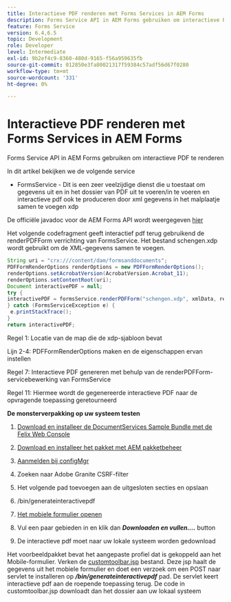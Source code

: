 ```yaml
---
title: Interactieve PDF renderen met Forms Services in AEM Forms
description: Forms Service API in AEM Forms gebruiken om interactieve PDF te renderen
feature: Forms Service
version: 6.4,6.5
topic: Development
role: Developer
level: Intermediate
exl-id: 9b2ef4c9-8360-480d-9165-f56a959635fb
source-git-commit: 012850e3fa80021317f59384c57adf56d67f0280
workflow-type: tm+mt
source-wordcount: '331'
ht-degree: 0%

---
```


# Interactieve PDF renderen met Forms Services in AEM Forms

Forms Service API in AEM Forms gebruiken om interactieve PDF te renderen

In dit artikel bekijken we de volgende service

* FormsService - Dit is een zeer veelzijdige dienst die u toestaat om gegevens uit en in het dossier van PDF uit te voeren/in te voeren en interactieve pdf ook te produceren door xml gegevens in het malplaatje samen te voegen xdp

De officiële javadoc voor de AEM Forms API wordt weergegeven [hier](https://helpx.adobe.com/aem-forms/6/javadocs/com/adobe/fd/output/api/package-summary.html)

Het volgende codefragment geeft interactief pdf terug gebruikend de renderPDFForm verrichting van FormsService. Het bestand schengen.xdp wordt gebruikt om de XML-gegevens samen te voegen.

```java
String uri = "crx:///content/dam/formsanddocuments";
PDFFormRenderOptions renderOptions = new PDFFormRenderOptions();
renderOptions.setAcrobatVersion(AcrobatVersion.Acrobat_11);
renderOptions.setContentRoot(uri);
Document interactivePDF = null;
try {
interactivePDF = formsService.renderPDFForm("schengen.xdp", xmlData, renderOptions);
} catch (FormsServiceException e) {
 e.printStackTrace();
}
return interactivePDF;
```

Regel 1: Locatie van de map die de xdp-sjabloon bevat

Lijn 2-4: PDFFormRenderOptions maken en de eigenschappen ervan instellen

Regel 7: Interactieve PDF genereren met behulp van de renderPDFForm-servicebewerking van FormsService

Regel 11: Hiermee wordt de gegenereerde interactieve PDF naar de opvragende toepassing geretourneerd

**De monsterverpakking op uw systeem testen**
1. [Download en installeer de DocumentServices Sample Bundle met de Felix Web Console](/help/forms/assets/common-osgi-bundles/AEMFormsDocumentServices.core-1.0-SNAPSHOT.jar)
1. [Download en installeer het pakket met AEM pakketbeheer](assets/downloadinteractivepdffrommobileform.zip)



1. [Aanmelden bij configMgr](http://localhost:4502/system/console/configMgr)
1. Zoeken naar Adobe Granite CSRF-filter
1. Het volgende pad toevoegen aan de uitgesloten secties en opslaan
1. /bin/generateinteractivepdf
1. [Het mobiele formulier openen](http://localhost:4502/content/dam/formsanddocuments/schengen.xdp/jcr:content)
1. Vul een paar gebieden in en klik dan ***Downloaden en vullen....*** button
1. De interactieve pdf moet naar uw lokale systeem worden gedownload


Het voorbeeldpakket bevat het aangepaste profiel dat is gekoppeld aan het Mobile-formulier. Verken de [customtoolbar.jsp](http://localhost:4502/apps/AEMFormsDemoListings/customprofiles/addImageToMobileForm/demo/customtoolbar.jsp) bestand. Deze jsp haalt de gegevens uit het mobiele formulier en doet een verzoek om een POST naar servlet te installeren op ***/bin/generateinteractivepdf*** pad. De servlet keert interactieve pdf aan de roepende toepassing terug. De code in customtoolbar.jsp downloadt dan het dossier aan uw lokaal systeem

